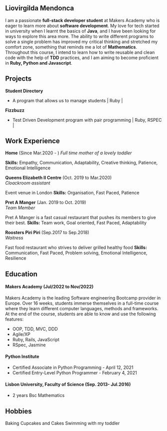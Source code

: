 ## Liovirgilda Mendonca

I am a passionate <strong>full-stack developer student</strong> at Makers Academy who is eager to learn more about <strong>software development</strong>. 
My love for tech started in university when I learnt the basics of  <strong>Java</strong>, and I have been looking for ways to explore this area more. 
The ability to write different programs to solve a single problem has improved my critical thinking and stretched my comfort zone, something that reminds me a lot of <strong>Mathematics</strong>.
Throughout this course, I intend to learn how to write reusable and clean code with the help of <strong>TDD</strong> practices, and I am aiming to become proficient in <strong>Ruby, Python and Javascript</strong>. 


## Projects

 **Student Directory** 
  - A program that allows us to manage students | Ruby  | 


 **Fizzbuzz**                 
  - Test Driven Development program with pair programming | Ruby, RSPEC |

## Work Experience

**Home** (Since Mar.2020 - )
_Full time mother of a lovely toddler_

<strong>Skills:</strong> Empathy, Communication, Adaptability, Creative thinking, Patience, Emotional Intelligence

**Queens Elizabeth II Centre** (Oct. 2019 to Mar.2020)  
_Cloackroom assistant_

Event venue in London
<strong>Skills:</strong> Organisation, Fast Paced, Patience

**Pret A Manger** (Jan. 2019 to Oct. 2019)  
_Team Member_

Pret A Manger is a fast casual restaurant that pushes its members to give their best.
<strong>Skills:</strong> Team work, Goal oriented, Fast Paced, Adaptability

**Roosters Piri Piri** (Sep.2017 to Sep.2018)  
_Waitress_

Fast food restaurant who strives to deliver grilled healthy food
<strong>Skills:</strong> Communication, Fast Paced, Problem solving, Emotional Intelligence, Resilience

## Education

#### Makers Academy (Jul/2022 to Nov/2022)
Makers Academy is the leading Software engineering Bootcamp provider in Europe.
Over 16 weeks, students immerse themselves in a full-time course where they learn different computer languages, methods and frameworks.
At the end of the course, students are able to know and use the following features:
- OOP, TDD, MVC, DDD
- Agile/XP
- Ruby, Rails, JavaScript
- RSpec, Jasmine

#### Python Institute 

- Certified Associate in Python Programming - April 12, 2021
- Certified Entry-Level Python Programmer - February 4, 2021

#### Lisbon University, Faculty of Science (Sep. 2013- Jul.2016)

- 2 years Bsc Mathematics

## Hobbies

Baking Cupcakes and Cakes
Swimming with my toddler
